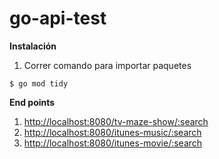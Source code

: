 # go-api-test

**Instalación**

1. Correr comando para importar paquetes

`$ go mod tidy`

**End points**

1. [http://localhost:8080/tv-maze-show/:search](https://)
2. [http://localhost:8080/itunes-music/:search](https://)
3. [http://localhost:8080/itunes-movie/:search](https://)


